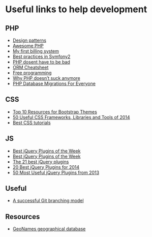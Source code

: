 Useful links to help development
=========
## PHP
- [Design patterns](https://github.com/domnikl/DesignPatternsPHP)
- [Awesome PHP](https://github.com/ziadoz/awesome-php)
- [My first billing system](http://www.codelord.net/2014/04/22/what-i-wish-i-knew-writing-my-first-billing-system/)
- [Best practices in Symfony2](http://www.techtalkshub.com/best-practices-symfony2/)
- [PHP dosent have to be bad](https://servercheck.in/blog/php-it-doesnt-have-be-bad-experience)
- [ORM Cheatsheet](http://ormcheatsheet.com/)
- [Free programming](https://github.com/vhf/free-programming-books/blob/master/free-programming-books.md)
- [Why PHP doesn’t suck anymore](http://transmission.vehikl.com/why-php-doesnt-suck-anymore/)
- [PHP Database Migrations For Everyone](http://phinx.org/)

## CSS
- [Top 10 Resources for Bootstrap Themes](http://codecondo.com/bootstrap-themes/)
- [50 Useful CSS Frameworks, Libraries and Tools of 2014](http://thedesignpixel.com/useful-css-frameworks-libraries-and-tools.html)
- [Best CSS tutorials](http://www.singsys.com/blog/5-best-css-tutorials-to-improve-your-skills/)

## JS
- [Best jQuery Plugins of the Week](http://theneodesign.com/best-jquery-plugins-of-the-week-27th-july-2nd-august/)
- [Best jQuery Plugins of the Week](http://theneodesign.com/best-jquery-plugins-of-the-week-10th-august-16th-august/)
- [The 21 best jQuery plugins](http://www.creativebloq.com/jquery/top-jquery-plugins-6133175)
- [20 Best jQuery Plugins for 2014](http://designgeekz.com/20-best-jquery-plugins-for-2014/)
- [50 Most Useful jQuery Plugins from 2013](http://speckyboy.com/2013/12/11/jquery-plugins-2013/)

## Useful
- [A successful Git branching model](http://nvie.com/posts/a-successful-git-branching-model/)

## Resources
- [GeoNames geographical database](http://www.geonames.org/)
